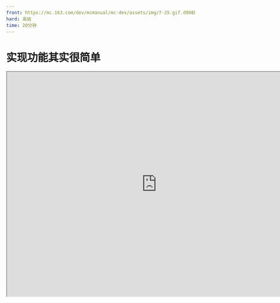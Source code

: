 ```yaml
---
front: https://mc.163.com/dev/mcmanual/mc-dev/assets/img/7-25.gif.d998b7c3.png
hard: 高级
time: 20分钟
---
```

# 实现功能其实很简单

<iframe src="https://cc.163.com/act/m/daily/iframeplayer/?id=62458611b8a81f8fa083c0d3" width="800" height="600" allow="fullscreen"/>

现在的玩法大部分都是由命令方块制作的，如果有另一种非常高效且简单的方法协同创作，相辅相成，那么玩法地图的开发将会更加轻松。而我的世界开发工作台的预设编辑器和逻辑编辑器正是这样的存在。

![7-1](./image/7-1.png)

*预设编辑器页面*

在关卡编辑器中，除了配置还有两外两个窗口：预设库和舞台。预设库顾名思义就是储存预设的仓库，所有创建的预设都将在这里看到，如果将预设应用到地图中，就可以在舞台窗口中看到，舞台是展示存在于地图场景中的所有预设的窗口

![7-2](./image/7-2.png)

## 创建预设

点击上方创建预设，可以看到一共有：空预设、实体预设、特效预设、玩家预设、方块预设、界面预设6种。这六种分别对应不同的功能，用法和用处也都不一样。

![7-3](./image/7-3.png)

### 空预设

空预设内什么也没有，我们需要自己为其添加内容； **先打开地图编辑器，右键素材选择导入为预设素材** ，这样才可以在预设编辑器中看到该素材。

![7-25.gif](./image/7-25.gif.png)

新建一个空预设，点击预设编辑器上方“添加素材”按钮将导入的素材添加到这个预设里，就可以看到了。

![7-4](./image/7-4.png)

空预设的属性只有名称、是否预览、预加载和常加载（将鼠标放在选项上可以看到详细解释）。

### 实体预设

实体预设的属性有很多，因为这个预设代表一个实体，在属性窗口中可以选择与某个 **实体关联** ，然后对这个预设的实体进行相关的属性设置。

![7-5](./image/7-5.png)

### 特效预设

这个预设需要配合粒子特效或序列帧特效，使用特效编辑器制作后再与该预设关联即可。

### 玩家预设

玩家预设可以对游戏玩家进行调整，如：饥饿值、死亡不掉落、是否可跳跃等属性； **玩家预设仅可创建一个。** 

### 方块预设

与特效、生物预设类似，不过是与方块做关联，可以选择原版或自定义的方块。

### 界面预设

需要配合界面编辑器使用，在玩家的客户端显示UI界面，如：按钮、进度条等。

## 添加零件和子预设

在预设中是可以再添加另一个预设的，也就是嵌套。比如我们将创建的空预设中添加一个建筑素材，再往这个预设里添加方块预设，会是什么样的？

![7-6](./image/7-6.png)

点击添加预设或是直接在资源管理中拖进层级窗口中，方块预设被添加到了空预设的子预设文件夹中。

除了预设之间嵌套，我们还可以添加一个非常重要的东西：零件。

零件能实现各种各样天马行空的想法，不过需要通过编写代码填充零件的功能。普通的零件不适合不会编程的萌新开发者；他们需要的是一个可视化编程工具：逻辑编辑器来配合零件。

![7-7](./image/7-7.png)

创建一个蓝图零件，双击资源管理窗口中的.bp文件跳转至逻辑编辑器。

![7-8](./image/7-8.png)

接下来我们在逻辑编辑器中编写的功能就会被赋予到零件上，而装载了零件的预设也就有了这些功能，一环套一环，不断的堆砌零件和预设，这样就形成了庞大的开发资源！是不是对玩法地图的开发又多了一些兴趣呢？

回到逻辑编辑器，这里已经提前放置了一些可能会用到的事件：客户端时间和服务端事件，不同的功能需要分别作用在这两个之中，所以需要作出区分。

右键网格界面可以创建一个蓝图节点，再将蓝图节点用线连接，就可以实现逻辑功能，比如：

![7-9](./image/7-9.png)

创建一个设置世界雾效范围的接口节点，可以看到这个节点需要3个参数（存档ID、雾效起点和雾效范围），存档ID用另一个节点来获取，雾效起点和雾效终点由我们自己输入数值，然后从客户端初始化时间节点开始逐个连线，就完成了。

**玩家进入世界的时候，客户端会进行初始化，此时零件检测到该事件并获取存档的ID然后设置雾效。**

在逻辑编辑器中有很多可用的接口，如果眼花缭乱看不过来可以查询接口文档，然后利用搜索功能查找添加。

MODAPI接口文档网址：<a href="../../../mcdocs/1-ModAPI/接口/通用/索引.html" rel="noopenner">点击链接打开网页</a>。

完成后，我们将该逻辑保存，回到预设编辑器，将蓝图零件添加到预设中：

![7-10](./image/7-10.png)

再切换至关卡编辑器，将预设添加到舞台（地图）中，点击开发测试，进入到游戏中测试效果。

![7-11](./image/7-11.png)

<img src="./image/7-12.gif" alt="7-12" style="zoom:115%;" />

若是想更深入地学习和了解预设编辑器、逻辑编辑器，可以在开发者官网的开发指南中找到很多相关教程：<a href="../../../mcguide/20-玩法开发/12-可视化编程/00-第一个蓝图Mod/00-教程视频.html" rel="noopenner">第一个蓝图Mod教程</a>。

## 使用预设和蓝图添加功能

了解了预设编辑器和逻辑编辑器后，我们继续为地图添加更多功能。

新建玩家预设，取消玩家的自动恢复血量和开启玩家死亡不掉落，这样可以解决不同的游戏难度而导致的血量恢复速度不一致的问题；

新建的玩家预设会自动添加到关卡编辑器的舞台中，玩家预设有且只有一个。

![7-13.gif](./image/7-13.gif.png)

分别创建3个实体预设并与大厅的三个NPC关联，为每个实体预设添加一个特效预设并放在NPC的头上做引导标识。

![7-14](./image/7-14.png)

将实体预设拖到关卡编辑器中，粒子和实体就一起出现在了地图中，而且实体会一直根据预设中的样子（粒子处于实体头顶）保留。

**需要注意的是：在预设编辑器中修改某个预设的属性，这个预设在关卡编辑器中也会同步更新；但是如果在关卡编辑器的舞台中单个修改某个预设，那这个预设将不会再被统一修改。**

![7-15](./image/7-15.png)

在右上角切换操作方式，可以对预设进行拖动、旋转和缩放；若是像细致的调整，则可以在属性窗口微调数值。

![7-16](./image/7-16.png)

接下来创建一个空预设用来装载一些基础的功能：当玩家死亡后清空该玩家的背包物品。

我们使用命令方块实现了此功能，不过是当玩家回到大厅时再清空；我们可以利用逻辑编辑器替换为更好的方式。

![7-17](./image/7-17.png)

右键创建一个监听玩家复活时触发的事件后调用“使用游戏内指令”接口。

- 事件：监听某个事件，当事件发生时脚本会做出响应并带回一些参数，如触发事件的玩家ID。
- 接口：执行某个功能，大部分接口都需要参数才可以执行，如玩家ID或是存档ID。


监听玩家复活事件可以带回该玩家的ID，调用接口并对这个ID执行就可以了。

![7-19](./image/7-19.png)

接口的所需参数和输出的参数在选中某个节点后都会在属性窗口中显示；若是不了解接口如何使用，鼠标放在节点上会显示该接口的具体信息和链接。

简单创建3个节点并连接就实现了此功能，进入游戏中测试一下：

<img src="./image/7-18.gif" alt="7-18" style="zoom:115%;" />

## 生成道具物品

在游戏场景内随机生成一些物品道具，玩家捡到会有不同的效果。利用预设和蓝图零件实现这个功能并不难，而且还有很多可控的条件。

创建空预设和蓝图零件，进入逻辑编辑器编写零件的功能逻辑。首先先来创建一个自定义接口，在里面编写生成物品实体的逻辑（在地图中生成物品）。

![7-20](./image/7-20.png)

**自定义接口：** 编写自定义接口会在新的窗口编写逻辑，会有1个输入和输出，逻辑将在输入后开始运行并在输出处结束，编写好自定义接口后可以在主窗口的逻辑功能中反复调用。*自定义接口像是工厂，你可以随意调整工厂的工作方式（编写逻辑），也可以随时让工厂开始运作（调用自定义接口）*

然后在主逻辑中创建1个可反复触发自定义接口的定时器，每隔一段时间就执行一次，即生成1次物品。

![7-21](./image/7-21.png)

简单的创建几个节点并将其连接起来就完成了一个简单的功能，切换到关卡编辑器中点击运行测试一下。

<img src="./image/7-22.gif" alt="7-22" style="zoom:115%;" />

物品已经可以成功生成，继续添加节点编写玩家捡到并给予药水效果的逻辑。

![7-23](./image/7-23.png)

当节点较多的情况下，各种线路可能会比较杂乱，不利于理解；图中实现逻辑的方法只是其中一种，可能有更好的方法等待实现。

大致的流程是这样的：监听玩家捡起物品 -> 利用变量保存事件带回来的参数（玩家ID、物品实体ID） -> 将玩家捡起的物品名进行比较，若是曲奇则取消玩家的捡起动作并销毁该物品 -> 给予玩家药水效果

![7-24](./image/7-24.gif)

像是 生成物品的坐标、生成的物品、玩家捡起的物品判断、给予玩家药水效果 这些功能都是可以继续添加逻辑使其更加丰富的，比如将生成物品设为多个或是将生成的坐标随机分布；逻辑编辑器都是可以做到的，不过这就需要各位开发者熟能生巧，好好利用了。

**课后作业：** 利用预设编辑器和逻辑编辑器实现如下任意功能：

- 在地图中固定坐标或随机坐标生成随机物品（利用内置Python接口-随机节点）
- 当玩家死亡时，给予击杀者物品或是添加状态效果（利用监听玩家死亡事件节点）
- 改变玩家选择职业的方式，由走到NPC附近改为点击NPC（利用监听玩家攻击实体事件节点）
- 任意发挥，实现玩法功能逻辑











